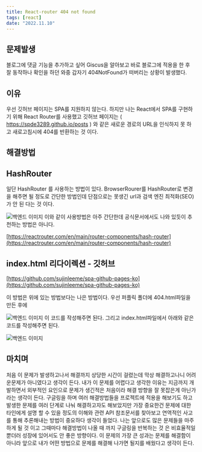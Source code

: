 ```yaml
---
title: React-router 404 not found
tags: [react]
date: "2022.11.10"
---
```

## 문제발생 

블로그에 댓글 기능을 추가하고 싶어 Giscus을 알아보고 바로 블로그에 적용을 한 후 잘 동작하나 확인을 하던 와중 갑자기 404NotFound가 떠버리는 상황이 발생했다.

## 이유 

우선 깃허브 페이지는 SPA를 지원하지 않는다. 하지만 나는 React에서 SPA를 구현하기 위해 React Router를 사용했고 깃허브 페이지는 ( https://spde3289.github.io/posts ) 와 같은 새로운 경로의 URL을 인식하지 못 하고 새로고침시에 404를 반환하는 것 이다.

## 해결방법 

## HashRouter 

일단 HashRouter 를 사용하는 방법이 있다. BrowserRourer를 HashRouter로 변경을 해주면 될 정도로 간단한 방법인데 단점으로는 못생긴 url과 검색 엔진 최적화(SEO)가 안 된 다는 것 이다.

![백엔드 이미지](/img/react/Router404/HashRouter.png)
이와 같이 사용방법은 아주 간단한데 공식문서에서도 나와 있듯이 추천하는 방법은 아니다.

 

[https://reactrouter.com/en/main/router-components/hash-router](https://reactrouter.com/en/main/router-components/hash-router) 

## index.html 리다이렉션 - 깃허브 

 

[https://github.com/sujinleeme/spa-github-pages-ko](https://github.com/sujinleeme/spa-github-pages-ko) 

이 방법은 위에 있는 방법보다는 나은 방법이다. 우선 퍼플릭 폴더에 404.html파일을 만든 후에

![백엔드 이미지](/img/react/Router404/404.html.png)
이 코드를 작성해주면 된다. 그리고 index.html파일에서 아래와 같은 코드를 작성해주면 된다.

![백엔드 이미지](/img/react/Router404/script.png)
## 마치며 

처음 이 문제가 발생하고나서 해결까지 상당한 시간이 걸렸는데 막상 해결하고나니 어려운문제가 아니였다고 생각이 든다. 내가 이 문제를 어렵다고 생각한 이유는 지금까지 개발하면서 외부적인 요인으로 문제가 생긴적은 처음이라 해결 방향을 잘 못잡은게 아닌가라는 생각이 든다. 구글링을 하며 여러 해결방법들을 프로젝트에 적용을 해보기도 하고 발생한 문제를 여러 단계로 나눠 해결하고자도 해보았지만 가장 중요한건 문제에 대한 타인에게 설명 할 수 있을 정도의 이해와 관련 API 참조문서를 찾아보고 연역적인 사고를 통해 추론해내는 방법이 중요하다 생각이 들었다. 나는 앞으로도 많은 문제들을 마주하게 될 것 이고 그때마다 해결방법이 나올 때 까지 구글링을 반복하는 것 은 비효율적일뿐더러 성장에 있어서도 안 좋은 방향이다. 이 문제의 가장 큰 성과는 문제를 해결함이 아니라 앞으로 내가 어떤 방법으로 문제를 해결해 나가면 될지를 배웠다고 생각이 든다.
